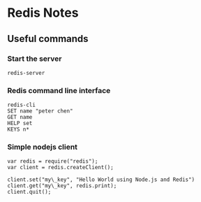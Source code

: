 # Redis Notes

## Useful commands

### Start the server
    redis-server

### Redis command line interface
    redis-cli
    SET name "peter chen"
    GET name
    HELP set
    KEYS n*
    
### Simple nodejs client
    var redis = require("redis");
    var client = redis.createClient();

    client.set("my\_key", "Hello World using Node.js and Redis")
    client.get("my\_key", redis.print);
    client.quit();





